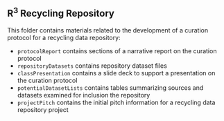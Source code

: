 ## R<sup>3</sup> Recycling Repository

This folder contains materials related to the development of a curation protocol for a recycling data repository:

- `protocolReport` contains sections of a narrative report on the curation protocol
- `repositoryDatasets` contains repository dataset files
- `classPresentation` contains a slide deck to support a presentation on the curation protocol
- `potentialDatasetLists` contains tables summarizing sources and datasets examined for inclusion the repository
- `projectPitch` contains the initial pitch information for a recycling data repository project
